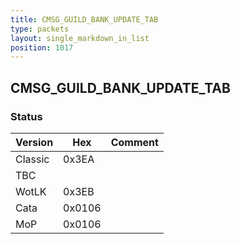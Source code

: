 ```yaml
---
title: CMSG_GUILD_BANK_UPDATE_TAB
type: packets
layout: single_markdown_in_list
position: 1017
---
```


## CMSG_GUILD_BANK_UPDATE_TAB

### Status

Version    | Hex        | Comment
---------- | ---------- | ---------- 
Classic    | 0x3EA      | 
TBC        |            | 
WotLK      | 0x3EB      | 
Cata       | 0x0106     | 
MoP        | 0x0106     | 